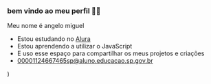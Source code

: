 ### bem vindo ao meu perfil 🤑💸

Meu nome é angelo miguel
- Estou estudando no [Alura](https://www.alura.com.br)
- Estou aprendendo a utilizar o JavaScript
- E uso esse espaço para compartilhar os meus projetos e criações
- 00001124667465sp@aluno.educacao.sp.gov.br



)
